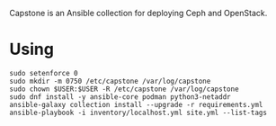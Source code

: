 Capstone is an Ansible collection for deploying Ceph and OpenStack.

# Using

```
sudo setenforce 0
sudo mkdir -m 0750 /etc/capstone /var/log/capstone
sudo chown $USER:$USER -R /etc/capstone /var/log/capstone
sudo dnf install -y ansible-core podman python3-netaddr
ansible-galaxy collection install --upgrade -r requirements.yml
ansible-playbook -i inventory/localhost.yml site.yml --list-tags
```
